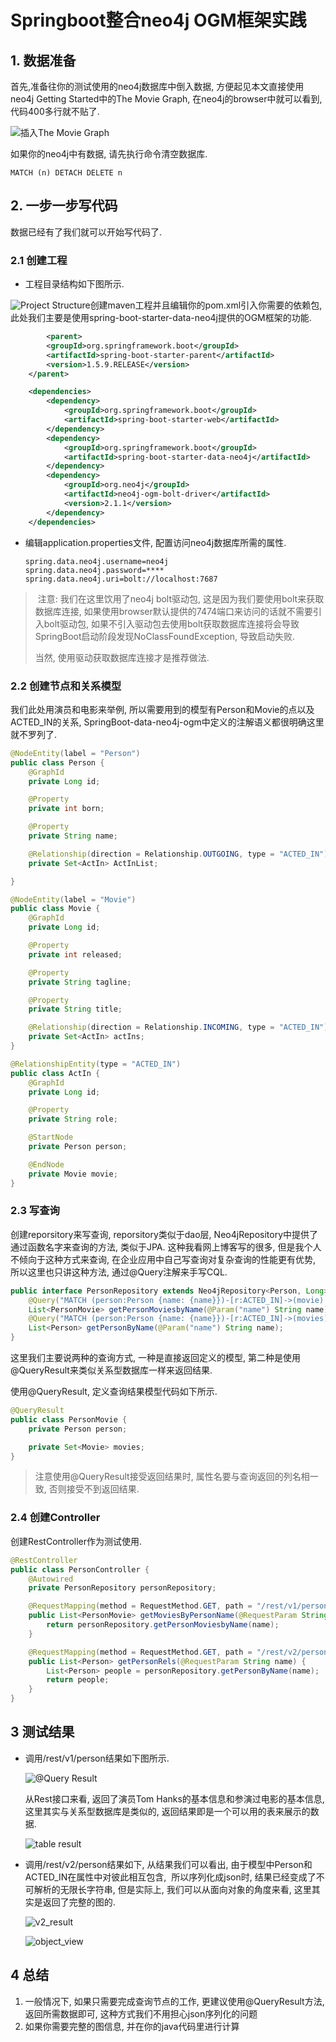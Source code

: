 

# Springboot整合neo4j OGM框架实践

## 1. 数据准备

首先,准备往你的测试使用的neo4j数据库中倒入数据, 方便起见本文直接使用neo4j Getting Started中的The Movie Graph, 在neo4j的browser中就可以看到, 代码400多行就不贴了.

![插入The Movie Graph](./pic/movie_graph.png)



如果你的neo4j中有数据, 请先执行命令清空数据库.

```
MATCH (n) DETACH DELETE n
```

## 2. 一步一步写代码

数据已经有了我们就可以开始写代码了.

### 2.1 创建工程

- 工程目录结构如下图所示.

  

![Project Structure](./pic/project_structure.png)创建maven工程并且编辑你的pom.xml引入你需要的依赖包, 此处我们主要是使用spring-boot-starter-data-neo4j提供的OGM框架的功能.

``` xml
		<parent>
        <groupId>org.springframework.boot</groupId>
        <artifactId>spring-boot-starter-parent</artifactId>
        <version>1.5.9.RELEASE</version>
    </parent>

    <dependencies>
        <dependency>
            <groupId>org.springframework.boot</groupId>
            <artifactId>spring-boot-starter-web</artifactId>
        </dependency>
        <dependency>
            <groupId>org.springframework.boot</groupId>
            <artifactId>spring-boot-starter-data-neo4j</artifactId>
        </dependency>
        <dependency>
            <groupId>org.neo4j</groupId>
            <artifactId>neo4j-ogm-bolt-driver</artifactId>
            <version>2.1.1</version>
        </dependency>
    </dependencies>
```



- 编辑application.properties文件, 配置访问neo4j数据库所需的属性.

  ```properties
  spring.data.neo4j.username=neo4j
  spring.data.neo4j.password=****
  spring.data.neo4j.uri=bolt://localhost:7687
  ```

>  注意: 我们在这里饮用了neo4j bolt驱动包, 这是因为我们要使用bolt来获取数据库连接, 如果使用browser默认提供的7474端口来访问的话就不需要引入bolt驱动包, 如果不引入驱动包去使用bolt获取数据库连接将会导致SpringBoot启动阶段发现NoClassFoundException, 导致启动失败.
>
> 当然, 使用驱动获取数据库连接才是推荐做法.

### 2.2 创建节点和关系模型

我们此处用演员和电影来举例, 所以需要用到的模型有Person和Movie的点以及ACTED_IN的关系, SpringBoot-data-neo4j-ogm中定义的注解语义都很明确这里就不罗列了.

```java
@NodeEntity(label = "Person")
public class Person {
    @GraphId
    private Long id;

    @Property
    private int born;

    @Property
    private String name;

    @Relationship(direction = Relationship.OUTGOING, type = "ACTED_IN")
    private Set<ActIn> ActInList;

}

```

```java
@NodeEntity(label = "Movie")
public class Movie {
    @GraphId
    private Long id;

    @Property
    private int released;

    @Property
    private String tagline;

    @Property
    private String title;

    @Relationship(direction = Relationship.INCOMING, type = "ACTED_IN")
    private Set<ActIn> actIns;
}
```

```java
@RelationshipEntity(type = "ACTED_IN")
public class ActIn {
    @GraphId
    private Long id;

    @Property
    private String role;

    @StartNode
    private Person person;

    @EndNode
    private Movie movie;
}
```



### 2.3 写查询

创建reporsitory来写查询, reporsitory类似于dao层, Neo4jRepository中提供了通过函数名字来查询的方法, 类似于JPA. 这种我看网上博客写的很多, 但是我个人不倾向于这种方式来查询, 在企业应用中自己写查询对复杂查询的性能更有优势, 所以这里也只讲这种方法, 通过@Query注解来手写CQL.

```java
public interface PersonRepository extends Neo4jRepository<Person, Long> {
    @Query("MATCH (person:Person {name: {name}})-[r:ACTED_IN]->(movie) RETURN person,collect(movie) as movies")
    List<PersonMovie> getPersonMoviesbyName(@Param("name") String name);
    @Query("MATCH (person:Person {name: {name}})-[r:ACTED_IN]->(movies) RETURN person,r,movies")
    List<Person> getPersonByName(@Param("name") String name);
}
```

这里我们主要说两种的查询方式, 一种是直接返回定义的模型, 第二种是使用@QueryResult来类似关系型数据库一样来返回结果.

使用@QueryResult, 定义查询结果模型代码如下所示.

```java
@QueryResult
public class PersonMovie {
    private Person person;

    private Set<Movie> movies;
}
```

> 注意使用@QueryResult接受返回结果时, 属性名要与查询返回的列名相一致, 否则接受不到返回结果.

### 2.4 创建Controller

创建RestController作为测试使用.

```java
@RestController
public class PersonController {
    @Autowired
    private PersonRepository personRepository;

    @RequestMapping(method = RequestMethod.GET, path = "/rest/v1/person")
    public List<PersonMovie> getMoviesByPersonName(@RequestParam String name) {
        return personRepository.getPersonMoviesbyName(name);
    }

    @RequestMapping(method = RequestMethod.GET, path = "/rest/v2/person")
    public List<Person> getPersonRels(@RequestParam String name) {
        List<Person> people = personRepository.getPersonByName(name);
        return people;
    }
}
```

## 3 测试结果

- 调用/rest/v1/person结果如下图所示.

  ![@Query Result](./pic/v1_result.png)

  从Rest接口来看, 返回了演员Tom Hanks的基本信息和参演过电影的基本信息, 这里其实与关系型数据库是类似的, 返回结果即是一个可以用的表来展示的数据.

  ![table result](./pic/table_result.png)

  

- 调用/rest/v2/person结果如下, 从结果我们可以看出, 由于模型中Person和ACTED_IN在属性中对彼此相互包含,  所以序列化成json时, 结果已经变成了不可解析的无限长字符串, 但是实际上, 我们可以从面向对象的角度来看, 这里其实是返回了完整的图的.

  ![v2_result](./pic/v2_result.png)

  ![object_view](./pic/object_view.png)

## 4 总结

1. 一般情况下, 如果只需要完成查询节点的工作, 更建议使用@QueryResult方法, 返回所需数据即可, 这种方式我们不用担心json序列化的问题
2. 如果你需要完整的图信息, 并在你的java代码里进行计算